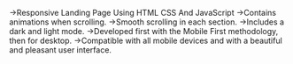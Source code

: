 ->Responsive Landing Page Using HTML CSS And JavaScript
->Contains animations when scrolling.
->Smooth scrolling in each section.
->Includes a dark and light mode.
->Developed first with the Mobile First methodology, then for desktop.
->Compatible with all mobile devices and with a beautiful and pleasant user interface.
